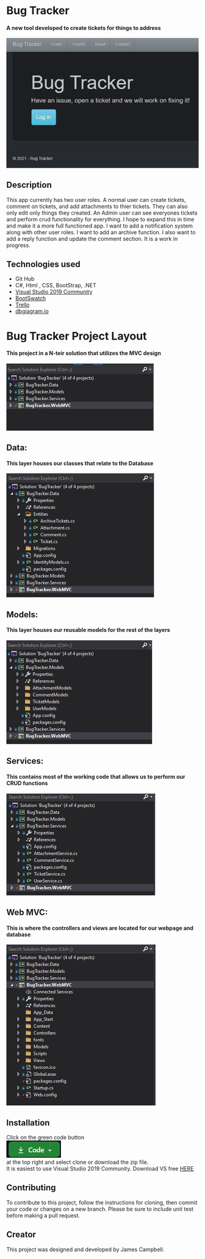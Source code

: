 
# Bug Tracker
#### A new tool developed to create tickets for things to address
<img src="bugtracker.jpg">


## Description

This app currently has two user roles. A normal user can create tickets, comment on tickets, and add attachments to thier tickets.
They can also only edit only things they created.
An Admin user can see everyones tickets and perform crud functionality for everything.
I hope to expand this in time and make it a more full functioned app. I want to add a notification system along with other user roles. I want to add an archive function. I also want to add a reply function and update the comment section. 
It is a work in progress.

## Technologies used

*  Git Hub
*  C#, Html , CSS, BootStrap, .NET
*  [Visual Studio 2019 Community](https://visualstudio.microsoft.com/downloads/)
*  [BootSwatch](https://bootswatch.com/)
*  [Trello](https://trello.com/b/KSftAe0z/bugtracker)
*  [dbgiagram.io](https://dbdiagram.io/embed/60d4c7b0dd6a5971481e625d)


# Bug Tracker Project Layout

#### This project in a N-teir solution that utilizes the MVC design


<img src="n-tier.jpg">


## Data: 


#### This layer houses our classes that relate to the Database


<img src="Data.jpg">


## Models:


#### This layer houses our reusable models for the rest of the layers


<img src="models.jpg">


## Services:

#### This contains most of the working code that allows us to perform our CRUD functions


<img src="service.jpg">


## Web MVC:


#### This is where the controllers and views are located for our webpage and database


<img src="webmvc.jpg">


## Installation

Click on the green code button <br><img src="Code Download Button.jpg"><br> at the top right and select clone or download the zip file. <br> 
It is easiest to use Visual Studio 2019 Community.  Download VS free [HERE](https://visualstudio.microsoft.com/downloads/)<br />

## Contributing
To contribute to this project, follow the instructions for cloning, then commit your code or changes on a new branch.  Please be sure to include unit test before making a pull request.

## Creator
This project was designed and developed by James Campbell.


